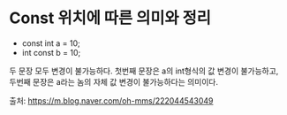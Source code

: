 # Const 위치에 따른 의미와 정리

* const int a = 10;
* int const b = 10;

두 문장 모두 변경이 불가능하다. 첫번째 문장은 a의 int형식의 값 변경이 불가능하고, 두번째 문장은 a라는 놈의 자체 값 변경이 불가능하다는 의미이다.

출처: https://m.blog.naver.com/oh-mms/222044543049